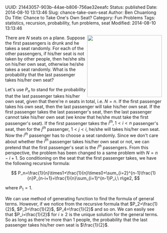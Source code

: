 UUID: 21443057-903b-44ae-b806-756ae32eeafc
Status: published
Date: 2014-08-10 13:13:46
Slug: chance-take-own-seat
Author: Ben Chuanlong Du
Title: Chance to Take One's Own Seat?
Category: Fun Problems
Tags: statistics, recursion, probability, fun problems, seat
Modified: 2014-08-10 13:13:46

<img src="http://dclong.github.io/media/seat/seat.jpg" height="200" width="240" align="right"/>

There are $N$ seats on a plane.
Suppose the first passengers is drunk and he takes a seat randomly.
For each of the other passengers, if his/her seat is not taken by other people,
then he/she sits on his/her own seat, otherwise he/she takes a seat randomly.
What is  the probability that the last passenger takes his/her own seat?

Let's use $P_n$ to stand for the probability that the last passenger takes his/her own seat,
given that there're $n$ seats in total, i.e. $N=n$.
If the first passenger takes his own seat,
then the last passenger will take his/her own seat.
If the first passenger takes the last passenger's seat,
then the last passenger cannot take his/her own seat (we know that he/she must take the first passenger's seat).
If the first passenger takes the $i^{th}, 1<i<n$ passenger's seat,
then for the $j^{th}$ passenger, $1< j\lt i$, he/she will takes his/her own seat.
Now the $i^{th}$ passenger has to choose a seat randomly.
Since we don't care about whether the $i^{th}$ passenger takes his/her own seat or not,
we can pretend that the first passenger's seat is the $i^{th}$ passengers.
From this perspective, the problem has been changed to a same problem with $N=n-i+1$.
So conditioning on the seat that the first passenger takes,
we have the following recursive formula:

$$
P_n=\frac{1}{n}\times1+\frac{1}{n}\times0+\sum_{i=2}^{n-1}\frac{1}{n}P_{n-i+1}=\frac{1}{n}\sum_{i=1}^{n-1}P_i,\ n\ge2,
$$

where $P_1=1$.

We can use method of generating function to find the formula of general terms.
However, if we notice from the recursive formula that $P_2=\frac{1}{2}$,
$P_3=\frac{1}{2}$, $P_4=\frac{1}{2}$ and so on.
We can easily see that $P_i=\frac{1}{2}$ for $i\ge2$ is the
unique solution for the general terms.\
So as long as there're more than 1 people,
the probability that the last passenger takes his/her own seat is $\frac{1}{2}$.


